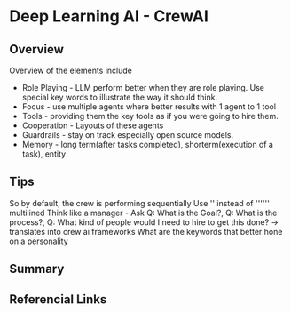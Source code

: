# Deep Learning AI - CrewAI

## Overview

Overview of the elements include 
- Role Playing - LLM perform better when they are role playing. Use special key words to illustrate the way it should think. 
- Focus - use multiple agents where better results with 1 agent to 1 tool 
- Tools - providing them the key tools as if you were going to hire them. 
- Cooperation - Layouts of these agents
- Guardrails - stay on track especially open source models. 
- Memory - long term(after tasks completed), shorterm(execution of a task), entity 

## Tips
So by default, the crew is performing sequentially 
Use '' instead of '''''' multilined
Think like a manager - Ask Q: What is the Goal?, Q: What is the process?, Q: What kind of people would I need to hire to get this done? -> translates into crew ai frameworks 
What are the keywords that better hone on a personality 

## Summary

## Referencial Links